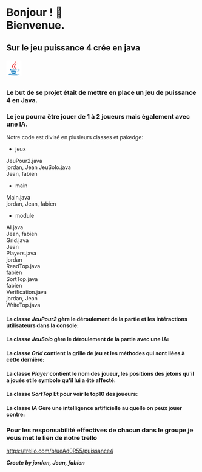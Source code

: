 # Bonjour ! 👋 <br> **Bienvenue**.

## Sur le jeu puissance 4 crée en java <p align="left"> <a href="https://www.java.com" target="_blank" rel="noreferrer"> <img src="https://raw.githubusercontent.com/devicons/devicon/master/icons/java/java-original.svg" alt="java" width="40" height="40"/> </a> </p>
##

### Le but de se projet était de mettre en place un jeu de puissance 4 en Java. <br>

### Le jeu pourra être jouer de 1 à 2 joueurs mais également avec une IA. ###

Notre code est divisé en plusieurs classes et pakedge:

* jeux

JeuPour2.java <br>
jordan, Jean
JeuSolo.java <br>
Jean, fabien

* main

Main.java <br>
jordan, Jean, fabien
* module

AI.java <br>
Jean, fabien <br>
Grid.java <br>
Jean <br>
Players.java <br>
jordan <br>
ReadTop.java <br>
fabien <br>
SortTop.java <br>
fabien <br>
Verification.java <br>
jordan, Jean <br>
WriteTop.java <br>

#### La classe _JeuPour2_ gère le déroulement de la partie et les intéractions utilisateurs dans la console:
#### La classe _JeuSolo_ gère le déroulement de la partie avec une IA:
#### La classe _Grid_ contient la grille de jeu et les méthodes qui sont liées à cette dernière:
#### La classe _Player_ contient le nom des joueur, les positions des jetons qu'il a joués et le symbole qu'il lui a été affecté:
#### La classe _SortTop_ Et pour voir le top10 des joueurs:
#### La classe _IA_ Gère une intelligence artificielle au quelle on peux jouer contre:



### Pour les responsabilité effectives de chacun dans le groupe je vous met le lien de notre trello ###
https://trello.com/b/ueAd0R55/puissance4


_**Create by jordan, Jean, fabien**_
